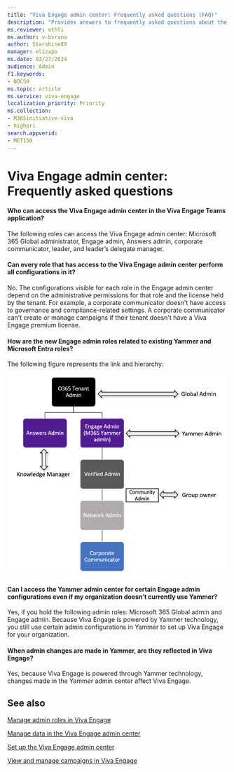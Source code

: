 ```yaml
---
title: "Viva Engage admin center: Frequently asked questions (FAQ)"
description: "Provides answers to frequently asked questions about the Viva Engage admin center."
ms.reviewer: ethli
ms.author: v-bvrana
author: Starshine89
manager: elizapo
ms.date: 03/27/2024
audience: Admin
f1.keywords:
- NOCSH
ms.topic: article
ms.service: viva-engage
localization_priority: Priority
ms.collection:  
- M365initiative-viva
- highpri
search.appverid:
- MET150
---
```


# Viva Engage admin center: Frequently asked questions

#### Who can access the Viva Engage admin center in the Viva Engage Teams application?

The following roles can access the Viva Engage admin center: Microsoft 365 Global administrator, Engage admin, Answers admin, corporate communicator, leader, and leader’s delegate manager.  

#### Can every role that has access to the Viva Engage admin center perform all configurations in it?

No. The configurations visible for each role in the Engage admin center depend on the administrative permissions for that role and the license held by the tenant. For example, a corporate communicator doesn't have access to governance and compliance-related settings. A corporate communicator can't create or manage campaigns if their tenant doesn't have a Viva Engage premium license.  

#### How are the new Engage admin roles related to existing Yammer and Microsoft Entra roles?

The following figure represents the link and hierarchy:

[![Chart shows the hierarchy of connections between existing Yammer and Microsoft Entra ID.](/viva/media/engage/admin/herarchy-admin.png)](/viva/media/engage/admin/herarchy-admin.png#lightbox)

#### Can I access the Yammer admin center for certain Engage admin configurations even if my organization doesn’t currently use Yammer?

Yes, if you hold the following admin roles: Microsoft 365 Global admin and Engage admin. Because Viva Engage is powered by Yammer technology, you still use certain admin configurations in Yammer to set up Viva Engage for your organization.

#### When admin changes are made in Yammer, are they reflected in Viva Engage?

Yes, because Viva Engage is powered through Yammer technology, changes made in the Yammer admin center affect Viva Engage.  

## See also

[Manage admin roles in Viva Engage](/Viva/engage/eac-key-admin-roles-permissions)

[Manage data in the Viva Engage admin center](/Viva/engage/eac-as-manage-data)

[Set up the Viva Engage admin center](/Viva/engage/eac-get-started)

[View and manage campaigns in Viva Engage](/Viva/engage/campaigns)
